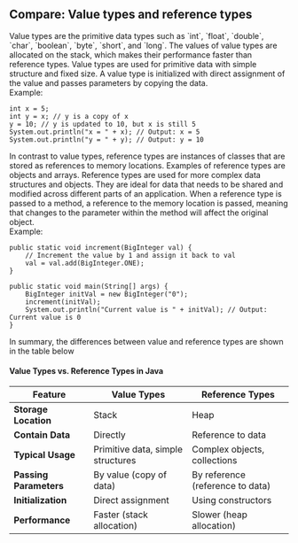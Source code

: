 <h2>Compare: Value types and reference types</h2>
Value types are the primitive data types such as `int`, `float`, `double`, `char`, `boolean`, `byte`, `short`, and `long`. The values of value types are allocated on the stack, which makes their performance faster than reference types. Value types are used for primitive data with simple structure and fixed size. A value type is initialized with direct assignment of the value and passes parameters by copying the data.
<br>Example:<br>

```
int x = 5;
int y = x; // y is a copy of x
y = 10; // y is updated to 10, but x is still 5
System.out.println("x = " + x); // Output: x = 5
System.out.println("y = " + y); // Output: y = 10
```

In contrast to value types, reference types are instances of classes that are stored as references to memory locations. Examples of reference types are objects and arrays. Reference types are used for more complex data structures and objects. They are ideal for data that needs to be shared and modified across different parts of an application. When a reference type is passed to a method, a reference to the memory location is passed, meaning that changes to the parameter within the method will affect the original object.
<br>Example:<br>
```
public static void increment(BigInteger val) {
    // Increment the value by 1 and assign it back to val
    val = val.add(BigInteger.ONE);
}

public static void main(String[] args) {
    BigInteger initVal = new BigInteger("0");
    increment(initVal);
    System.out.println("Current value is " + initVal); // Output: Current value is 0
}
```

In summary, the differences between value and reference types are shown in the table below
#### Value Types vs. Reference Types in Java

| Feature              | Value Types                     | Reference Types                   |
|----------------------|----------------------------------|-----------------------------------|
| **Storage Location** | Stack                            | Heap                              |
| **Contain Data**     | Directly                         | Reference to data                 |
| **Typical Usage**    | Primitive data, simple structures| Complex objects, collections      |
| **Passing Parameters** | By value (copy of data)          | By reference (reference to data)  |
| **Initialization**   | Direct assignment                | Using constructors                |
| **Performance**      | Faster (stack allocation)        | Slower (heap allocation)          |
